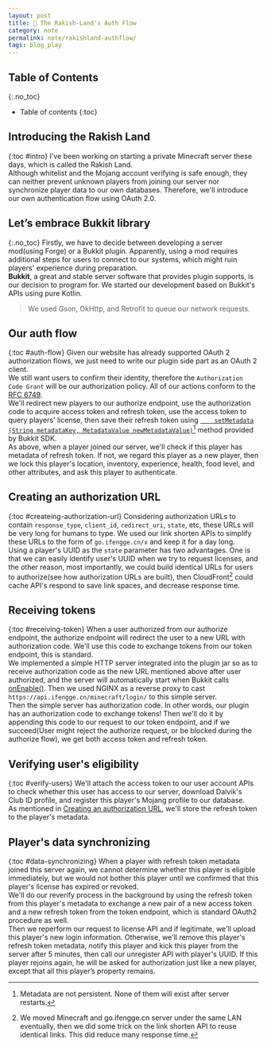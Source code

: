 ```yaml
---
layout: post
title: 🔑 The Rakish-Land's Auth Flow
category: note
permalink: note/rakishland-authflow/
tags: blog_play
---
```


## Table of Contents
{:.no_toc}
* Table of contents
{:toc}

## Introducing the Rakish Land
{:toc #intro}
I've been working on starting a private Minecraft server these days, which is called the Rakish Land.  
Although whitelist and the Mojang account verifying is safe enough, they can neither prevent unknown players from joining our server nor synchronize player data to our own databases. Therefore, we'll introduce our own authentication flow using OAuth 2.0.

## Let’s embrace Bukkit library
{:.no_toc}
Firstly, we have to decide between developing a server mod(using Forge) or a Bukkit plugin. Apparently, using a mod requires additional steps for users to connect to our systems, which might ruin players' experience during preparation.  
**Bukkit**, a great and stable server software that provides plugin supports, is our decision to program for. We started our development based on Bukkit's APIs using pure Kotlin.

> We used Gson, OkHttp, and Retrofit to queue our network requests.

## Our auth flow
{:toc #auth-flow}
Given our website has already supported OAuth 2 authorization flows, we just need to write our plugin side part as an OAuth 2 client.  
We still want users to confirm their identity, therefore the ```Authorization Code Grant``` will be our authorization policy. All of our actions conform to the [RFC 6749](https://tools.ietf.org/html/rfc6749#page-24).  
We'll redirect new players to our authorize endpoint, use the authorization code to acquire access token and refresh token, use the access token to query players' license, then save their refresh token using [```	setMetadata​(String metadataKey, MetadataValue newMetadataValue)```](https://hub.spigotmc.org/javadocs/bukkit/org/bukkit/metadata/Metadatable.html)[^1] method provided by Bukkit SDK.  
As above, when a player joined our server, we'll check if this player has metadata of refresh token. If not, we regard this player as a new player, then we lock this player's location, inventory, experience, health, food level, and other attributes, and ask this player to authenticate.

## Creating an authorization URL
{:toc #createing-authorization-url}
Considering authorization URLs to contain ```response_type```, ```client_id```, ```redirect_uri```, ```state```, etc, these URLs will be very long for humans to type. We used our link shorten APIs to simplify these URLs to the form of ```go.ifengge.cn/x``` and keep it for a day long.  
Using a player's UUID as the ```state``` parameter has two advantages. One is that we can easily identify user's UUID when we try to request licenses, and the other reason, most importantly, we could build identical URLs for users to authorize(see how authorization URLs are built), then CloudFront[^2] could cache API's respond to save link spaces, and decrease response time.

## Receiving tokens
{:toc #receiving-token}
When a user authorized from our authorize endpoint, the authorize endpoint will redirect the user to a new URL with authorization code. We'll use this code to exchange tokens from our token endpoint, this is standard.  
We implemented a simple HTTP server integrated into the plugin jar so as to receive authorization code as the new URL mentioned above after user authorized, and the server will automatically start when Bukkit calls [onEnable()](https://hub.spigotmc.org/javadocs/bukkit/org/bukkit/plugin/java/JavaPlugin.html#onEnable--). Then we used NGINX as a reverse proxy to cast ```https://api.ifengge.cn/minecraft/login/``` to this simple server.  
Then the simple server has authorization code. In other words, our plugin has an authorization code to exchange tokens! Then we'll do it by appending this code to our request to our token endpoint, and if we succeed(User might reject the authorize request, or be blocked during the authorize flow), we get both access token and refresh token. 

##  Verifying user's eligibility
{:toc #verify-users}
We'll attach the access token to our user account APIs to check whether this user has access to our server, download Dalvik's Club ID profile, and register this player's Mojang profile to our database.  
As mentioned in [Creating an authorization URL](#createing-authorization-url), we'll store the refresh token to the player's metadata.

##  Player's data synchronizing
{:toc #data-synchronizing}
When a player with refresh token metadata joined this server again, we cannot determine whether this player is eligible immediately, but we would not bother this player until we confirmed that this player's license has expired or revoked.  
We'll do our reverify process in the background by using the refresh token from this player's metadata to exchange a new pair of a new access token and a new refresh token from the token endpoint, which is standard OAuth2 procedure as well.  
Then we reperform our request to license API and if legitimate, we'll upload this player's new login information. Otherwise, we'll remove this player's refresh token metadata, notify this player and kick this player from the server after 5 minutes, then call our unregister API with player's UUID. If this player rejoins again, he will be asked for authorization just like a new player, except that all this player’s property remains.

[^1]: Metadata are not persistent. None of them will exist after server restarts.
[^2]: We moved Minecraft and go.ifengge.cn server under the same LAN eventually, then we did some trick on the link shorten API to reuse identical links. This did reduce many response time.

